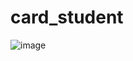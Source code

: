 # card_student
![image](https://user-images.githubusercontent.com/118444269/227109060-e8a3cc41-24eb-4eb2-80ed-5bb04b587157.png)
